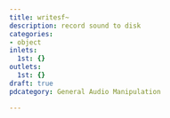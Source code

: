 ```yaml
---
title: writesf~
description: record sound to disk
categories:
- object
inlets:
  1st: {}
outlets:
  1st: {}
draft: true
pdcategory: General Audio Manipulation

---
```


